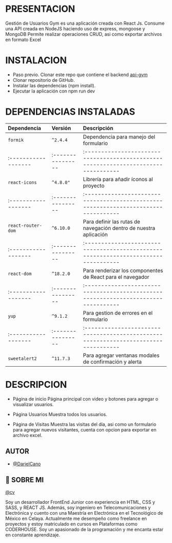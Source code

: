 # PRESENTACION

Gestión de Usuarios Gym es una aplicación creada con React Js. Consume una API creada en NodeJS haciendo uso de express, mongoose y MongoDB
Permite realizar operaciones CRUD, asi como exportar archivos en formato Excel

# INSTALACION

- Paso previo. Clonar este repo que contiene el backend [api-gym](https://www.github.com/DarielCano/api-gym)
- Clonar repositorio de GitHub.
- Instalar las dependencias (npm install).
- Ejecutar la aplicación con npm run dev

# DEPENDENCIAS INSTALADAS

| Dependencia         | Versión           | Descripción                                                                         |
| :------------------ | :---------------- | :---------------------------------------------------------------------------------- |
| `formik`            | `^2.4.4`          | Dependencia para manejo del formulario                                              |
| :------------------ | :---------------- | :---------------------------------------------------------------------------------- |
| `react-icons`       | `^4.8.0"`         | Librería para añadir íconos al proyecto                                             |
| :------------------ | :---------------- | :---------------------------------------------------------------------------------- |
| `react-router-dom`  | `^6.10.0`         | Para definir las rutas de navegación dentro de nuestra aplicación                   |
| :------------------ | :---------------- | :---------------------------------------------------------------------------------- |
| `react-dom`         | `^18.2.0`         | Para renderizar los componentes de React para el navegador                          |
| :------------------ | :---------------- | :---------------------------------------------------------------------------------- |
| `yup`               | `^9.1.2`          | Para gestion de errores en el formulario                                            |
| :------------------ | :---------------- | :---------------------------------------------------------------------------------- |
| `sweetalert2`       | `^11.7.3`         | Para agregar ventanas modales de confirmación y alerta                              |

# DESCRIPCION

- Página de inicio
  Página principal con video y botones para agregar o visualizar usuarios.

- Página Usuarios
  Muestra todos los usuarios.

- Página de Visitas
  Muestra las visitas del día, asi como un formulario para agregar nuevos visitantes, cuenta con opcion para exportar en archivo excel.

## AUTOR

- [@DarielCano](https://www.github.com/DarieCano)

## 🚀 SOBRE MI

[@cv](https://drive.google.com/file/d/1tTkd27bLXFh6M9vCI3uco_lMszwkZcl6/view?usp=share_link)

Soy un desarrollador FrontEnd Junior con experiencia en HTML, CSS y SASS, y REACT JS. Además, soy ingeniero en Telecomunicaciones y Electrónica y cuento con una Maestría en Electrónica en el Tecnológico de México en Celaya. Actualmente me desempeño como freelance en proyectos y estoy matriculado en cursos en Plataformas como CODERHOUSE. Soy un apasionado de la programación y me encanta estar en constante aprendizaje.
